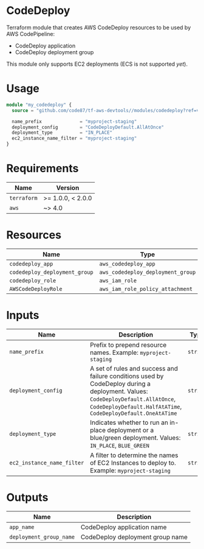 # CodeDeploy

Terraform module that creates AWS CodeDeploy resources to be used by AWS CodePipeline:
* CodeDeploy application
* CodeDeploy deployment group

This module only supports EC2 deployments (ECS is not supported _yet_).


# Usage

```terraform
module "my_codedeploy" {
  source = "github.com/code87/tf-aws-devtools//modules/codedeploy?ref=v0.0.1"

  name_prefix              = "myproject-staging"
  deployment_config        = "CodeDeployDefault.AllAtOnce"
  deployment_type          = "IN_PLACE"
  ec2_instance_name_filter = "myproject-staging"
}
```


# Requirements

| Name        | Version           |
|-------------|-------------------|
| `terraform` | >= 1.0.0, < 2.0.0 |
| `aws`       | ~> 4.0            |


# Resources

| Name                          | Type                              |
|-------------------------------|-----------------------------------|
| `codedeploy_app`              | `aws_codedeploy_app`              |
| `codedeploy_deployment_group` | `aws_codedeploy_deployment_group` |
| `codedeploy_role`             | `aws_iam_role`                    |
| `AWSCodeDeployRole`           | `aws_iam_role_policy_attachment`  |


# Inputs

| Name                       | Description                                                    | Type     | Default | Required |
|----------------------------|----------------------------------------------------------------|----------|---------|----------|
| `name_prefix`              | Prefix to prepend resource names. Example: `myproject-staging` | `string` |         | yes      |
| `deployment_config`        | A set of rules and success and failure conditions used by CodeDeploy during a deployment. Values: `CodeDeployDefault.AllAtOnce`, `CodeDeployDefault.HalfAtATime`, `CodeDeployDefault.OneAtATime` | `string` | `CodeDeployDefault.AllAtOnce` | no      |
| `deployment_type`          | Indicates whether to run an in-place deployment or a blue/green deployment. Values: `IN_PLACE`, `BLUE_GREEN` | `string` | `IN_PLACE`        | no      |
| `ec2_instance_name_filter` | A filter to determine the names of EC2 Instances to deploy to. Example: `myproject-staging` | `string` |         | yes      |


# Outputs

| Name                    | Description                      |
|-------------------------|----------------------------------|
| `app_name`              | CodeDeploy application name      |
| `deployment_group_name` | CodeDeploy deployment group name |
